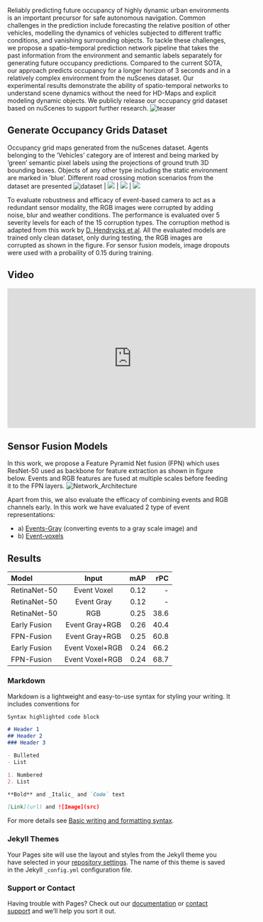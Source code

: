 Reliably predicting future occupancy of highly dynamic urban environments is an important precursor for safe autonomous navigation. Common challenges in the prediction include forecasting the relative position of other vehicles, modelling the dynamics of vehicles subjected to different traffic conditions, and vanishing surrounding objects. To tackle these challenges, we propose a spatio-temporal prediction network pipeline that takes the past information from the environment and semantic labels separately for generating future occupancy predictions. Compared to the current SOTA, our approach predicts occupancy for a longer horizon of 3 seconds and in a relatively complex environment from the nuScenes dataset. Our experimental results demonstrate the ability of spatio-temporal networks to understand scene dynamics without the need for HD-Maps and explicit modeling dynamic objects. We publicly release our occupancy grid dataset based on nuScenes to support further research.
![teaser](https://github.com/ksm26/OccupancyGrid-Predictions/blob/master/images/teaser.png)


## Generate Occupancy Grids Dataset
Occupancy grid maps generated from the nuScenes dataset. Agents belonging to the ’Vehicles’ category are of interest and being marked by ’green’ semantic pixel labels using the projections of ground truth 3D bounding boxes. Objects of any other type including the static environment are marked in ’blue’. Different road crossing motion scenarios from the dataset are presented ![dataset](https://github.com/ksm26/OccupancyGrid-Predictions/blob/master/images/scene1.gif) | ![](https://github.com/ksm26/OccupancyGrid-Predictions/blob/master/images/scene2.gif) | ![]( https://github.com/ksm26/OccupancyGrid-Predictions/blob/master/images/scene3.gif) | ![](https://github.com/ksm26/OccupancyGrid-Predictions/blob/master/images/scene4.gif)

To evaluate robustness and efficacy of event-based camera to act as a redundant sensor modality, the RGB images were corrupted by adding noise, blur and weather conditions. The performance is evaluated over 5 severity levels for each of the 15 corruption types. The corruption method is adapted from this work by [D. Hendrycks et al](https://arxiv.org/pdf/1903.12261.pdf?ref=https://githubhelp.com). All the evaluated models are trained only clean dataset, only during testing, the RGB images are corrupted as shown in the figure. For sensor fusion models, image dropouts were used with a probaility of 0.15 during training.
  

## Video
<p align="center">
<iframe width="560" height="315" src="https://www.youtube.com/embed/4W7dT-HfQPQ" title="YouTube video player" frameborder="0" allow="accelerometer; autoplay; clipboard-write; encrypted-media; gyroscope; picture-in-picture" allowfullscreen></iframe>
</p>


## Sensor Fusion Models
In this work, we propose a Feature Pyramid Net fusion (FPN) which uses ResNet-50 used as backbone for feature extraction as shown in figure below. Events and RGB features are fused at multiple scales before feeding it to the FPN layers.
![Network_Architecture](https://user-images.githubusercontent.com/11161532/172815632-db193a8e-4c55-4572-aadc-87c22e6230a7.png)

Apart from this, we also evaluate the efficacy of combining events and RGB channels early. In this work we have evaluated 2 type of event representations: 
-  a) [Events-Gray](https://arxiv.org/pdf/1906.07165.pdf) (converting events to a gray scale image) and 
-  b) [Event-voxels](https://openaccess.thecvf.com/content_CVPR_2019/papers/Zhu_Unsupervised_Event-Based_Learning_of_Optical_Flow_Depth_and_Egomotion_CVPR_2019_paper.pdf)

## Results
| Model        | Input           | mAP    | rPC   |
| :---         |    :----:       |   ---: | ---:  |
| RetinaNet-50 | Event Voxel     | 0.12   | -     |
| RetinaNet-50 | Event Gray      | 0.12   | -     |
| RetinaNet-50 | RGB             | 0.25   | 38.6  |
| Early Fusion | Event Gray+RGB  | 0.26   | 40.4  |
| FPN-Fusion   | Event Gray+RGB  | 0.25   | 60.8  |
| Early Fusion | Event Voxel+RGB | 0.24   | 66.2  |
| FPN-Fusion   | Event Voxel+RGB | 0.24   | 68.7  |

### Markdown

Markdown is a lightweight and easy-to-use syntax for styling your writing. It includes conventions for

```markdown
Syntax highlighted code block

# Header 1
## Header 2
### Header 3

- Bulleted
- List

1. Numbered
2. List

**Bold** and _Italic_ and `Code` text

[Link](url) and ![Image](src)
```

For more details see [Basic writing and formatting syntax](https://docs.github.com/en/github/writing-on-github/getting-started-with-writing-and-formatting-on-github/basic-writing-and-formatting-syntax).

### Jekyll Themes

Your Pages site will use the layout and styles from the Jekyll theme you have selected in your [repository settings](https://github.com/abhishek1411/event-rgb-fusion/settings/pages). The name of this theme is saved in the Jekyll `_config.yml` configuration file.

### Support or Contact

Having trouble with Pages? Check out our [documentation](https://docs.github.com/categories/github-pages-basics/) or [contact support](https://support.github.com/contact) and we’ll help you sort it out.
